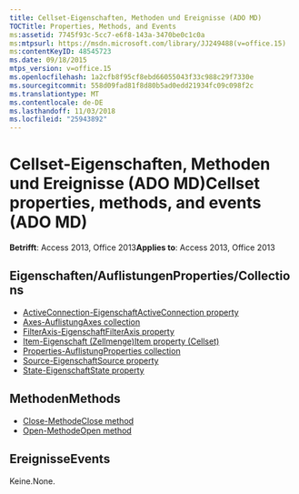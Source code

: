 ```yaml
---
title: Cellset-Eigenschaften, Methoden und Ereignisse (ADO MD)
TOCTitle: Properties, Methods, and Events
ms:assetid: 7745f93c-5cc7-e6f8-143a-3470be0c1c0a
ms:mtpsurl: https://msdn.microsoft.com/library/JJ249488(v=office.15)
ms:contentKeyID: 48545723
ms.date: 09/18/2015
mtps_version: v=office.15
ms.openlocfilehash: 1a2cfb8f95cf8ebd66055043f33c988c29f7330e
ms.sourcegitcommit: 558d09fad81f8d80b5ad0edd21934fc09c098f2c
ms.translationtype: MT
ms.contentlocale: de-DE
ms.lasthandoff: 11/03/2018
ms.locfileid: "25943892"
---
```

# <a name="cellset-properties-methods-and-events-ado-md"></a><span data-ttu-id="55ab9-102">Cellset-Eigenschaften, Methoden und Ereignisse (ADO MD)</span><span class="sxs-lookup"><span data-stu-id="55ab9-102">Cellset properties, methods, and events (ADO MD)</span></span>

<span data-ttu-id="55ab9-103">**Betrifft**: Access 2013, Office 2013</span><span class="sxs-lookup"><span data-stu-id="55ab9-103">**Applies to**: Access 2013, Office 2013</span></span>

## <a name="propertiescollections"></a><span data-ttu-id="55ab9-104">Eigenschaften/Auflistungen</span><span class="sxs-lookup"><span data-stu-id="55ab9-104">Properties/Collections</span></span>

- [<span data-ttu-id="55ab9-105">ActiveConnection-Eigenschaft</span><span class="sxs-lookup"><span data-stu-id="55ab9-105">ActiveConnection property</span></span>](activeconnection-property-ado-md.md)
- [<span data-ttu-id="55ab9-106">Axes-Auflistung</span><span class="sxs-lookup"><span data-stu-id="55ab9-106">Axes collection</span></span>](axes-collection-ado-md.md)
- [<span data-ttu-id="55ab9-107">FilterAxis-Eigenschaft</span><span class="sxs-lookup"><span data-stu-id="55ab9-107">FilterAxis property</span></span>](filteraxis-property-ado-md.md)
- [<span data-ttu-id="55ab9-108">Item-Eigenschaft (Zellmenge)</span><span class="sxs-lookup"><span data-stu-id="55ab9-108">Item property (Cellset)</span></span>](item-property-ado-md-cellset.md)
- [<span data-ttu-id="55ab9-109">Properties-Auflistung</span><span class="sxs-lookup"><span data-stu-id="55ab9-109">Properties collection</span></span>](properties-collection-ado.md)
- [<span data-ttu-id="55ab9-110">Source-Eigenschaft</span><span class="sxs-lookup"><span data-stu-id="55ab9-110">Source property</span></span>](source-property-ado-md.md)
- [<span data-ttu-id="55ab9-111">State-Eigenschaft</span><span class="sxs-lookup"><span data-stu-id="55ab9-111">State property</span></span>](state-property-ado-md.md)

## <a name="methods"></a><span data-ttu-id="55ab9-112">Methoden</span><span class="sxs-lookup"><span data-stu-id="55ab9-112">Methods</span></span>

- [<span data-ttu-id="55ab9-113">Close-Methode</span><span class="sxs-lookup"><span data-stu-id="55ab9-113">Close method</span></span>](close-method-ado-md.md)
- [<span data-ttu-id="55ab9-114">Open-Methode</span><span class="sxs-lookup"><span data-stu-id="55ab9-114">Open method</span></span>](open-method-ado-md.md)

## <a name="events"></a><span data-ttu-id="55ab9-115">Ereignisse</span><span class="sxs-lookup"><span data-stu-id="55ab9-115">Events</span></span>

<span data-ttu-id="55ab9-116">Keine.</span><span class="sxs-lookup"><span data-stu-id="55ab9-116">None.</span></span>

